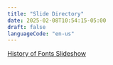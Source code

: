 ```yaml
---
title: "Slide Directory"
date: 2025-02-08T10:54:15-05:00
draft: false
languageCode: "en-us"
---
```


[History of Fonts Slideshow](slides.agilebuckle.com/historyoffonts)
